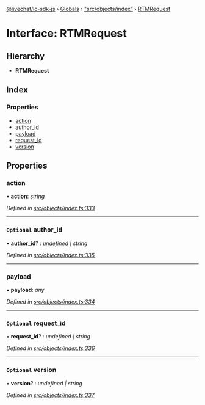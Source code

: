 [@livechat/lc-sdk-js](../README.md) › [Globals](../globals.md) › ["src/objects/index"](../modules/_src_objects_index_.md) › [RTMRequest](_src_objects_index_.rtmrequest.md)

# Interface: RTMRequest

## Hierarchy

* **RTMRequest**

## Index

### Properties

* [action](_src_objects_index_.rtmrequest.md#action)
* [author_id](_src_objects_index_.rtmrequest.md#optional-author_id)
* [payload](_src_objects_index_.rtmrequest.md#payload)
* [request_id](_src_objects_index_.rtmrequest.md#optional-request_id)
* [version](_src_objects_index_.rtmrequest.md#optional-version)

## Properties

###  action

• **action**: *string*

*Defined in [src/objects/index.ts:333](https://github.com/livechat/lc-sdk-js/blob/adb7bb1/src/objects/index.ts#L333)*

___

### `Optional` author_id

• **author_id**? : *undefined | string*

*Defined in [src/objects/index.ts:335](https://github.com/livechat/lc-sdk-js/blob/adb7bb1/src/objects/index.ts#L335)*

___

###  payload

• **payload**: *any*

*Defined in [src/objects/index.ts:334](https://github.com/livechat/lc-sdk-js/blob/adb7bb1/src/objects/index.ts#L334)*

___

### `Optional` request_id

• **request_id**? : *undefined | string*

*Defined in [src/objects/index.ts:336](https://github.com/livechat/lc-sdk-js/blob/adb7bb1/src/objects/index.ts#L336)*

___

### `Optional` version

• **version**? : *undefined | string*

*Defined in [src/objects/index.ts:337](https://github.com/livechat/lc-sdk-js/blob/adb7bb1/src/objects/index.ts#L337)*
